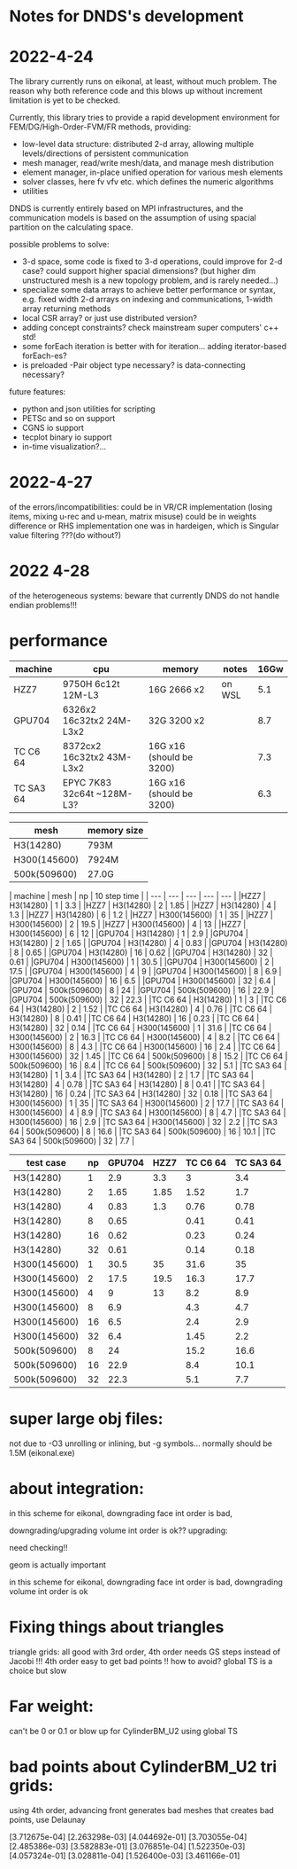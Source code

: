 # Notes for DNDS's development

# 2022-4-24
The library currently runs on eikonal, at least, without much problem. The reason why both reference code and this blows up without increment limitation is yet to be checked.

Currently, this library tries to provide a rapid development environment for FEM/DG/High-Order-FVM/FR methods, providing:

- low-level data structure: distributed 2-d array, allowing multiple levels/directions of persistent communication
- mesh manager, read/write mesh/data, and manage mesh distribution
- element manager, in-place unified operation for various mesh elements
- solver classes, here fv vfv etc. which defines the numeric algorithms
- utilities

DNDS is currently entirely based on MPI infrastructures, and the communication models is based on the assumption of using spacial partition on the calculating space.

possible problems to solve: 
- 3-d space, some code is fixed to 3-d operations, could improve for 2-d case? could support higher spacial dimensions? (but higher dim unstructured mesh is a new topology problem, and is rarely needed...)
- specialize some data arrays to achieve better performance or syntax, e.g. fixed width 2-d arrays on indexing and communications, 1-width array returning methods
- local CSR array? or just use distributed version?
- adding concept constraints? check mainstream super computers' c++ std!
- some forEach iteration is better with for iteration... adding iterator-based forEach-es?
- is preloaded -Pair object type necessary? is data-connecting necessary?

future features:
- python and json utilities for scripting
- PETSc and so on support
- CGNS io support
- tecplot binary io support
- in-time visualization?...

# 2022-4-27
of the errors/incompatibilities:
    could be in VR/CR implementation (losing items, mixing u-rec and u-mean, matrix misuse)
    could be in weights difference or RHS implementation
    one was in hardeigen, which is Singular value filtering ???(do without?)

# 2022 4-28
of the heterogeneous systems:
    beware that currently DNDS do not handle endian problems!!!

# performance

| machine | cpu | memory | notes | 16Gw |
|--|--|--|--|--|
| HZZ7 | 9750H 6c12t 12M-L3 | 16G 2666 x2 | on WSL|  5.1 |
| GPU704 | 6326x2 16c32tx2 24M-L3x2 | 32G 3200 x2||  8.7 |
| TC C6 64| 8372cx2 16c32tx2 43M-L3x2 | 16G x16 (should be 3200)||7.3|
| TC SA3 64| EPYC 7K83 32c64t ~128M-L3? | 16G x16 (should be 3200)||6.3|

|mesh | memory size|
|---|---|
|H3(14280)| 793M |
|H300(145600)| 7924M |
|500k(509600)| 27.0G |


| machine | mesh          | np  | 10 step time |
| --- | --- | ---         | --- | ---          |
|HZZ7 | H3(14280)         | 1   | 3.3          |
|HZZ7 | H3(14280)         | 2   | 1.85         |
|HZZ7 | H3(14280)         | 4   | 1.3          |
|HZZ7 | H3(14280)         | 6   | 1.2          |
|HZZ7 | H300(145600)      | 1   | 35           |
|HZZ7 | H300(145600)      | 2   | 19.5         |
|HZZ7 | H300(145600)      | 4   | 13           |
|HZZ7 | H300(145600)      | 6   | 12           |
|GPU704 | H3(14280)       | 1   | 2.9          |
|GPU704 | H3(14280)       | 2   | 1.65         |
|GPU704 | H3(14280)       | 4   | 0.83         |
|GPU704 | H3(14280)       | 8   | 0.65         |
|GPU704 | H3(14280)       | 16  | 0.62         |
|GPU704 | H3(14280)       | 32  | 0.61         |
|GPU704 | H300(145600)    | 1   | 30.5         |
|GPU704 | H300(145600)    | 2   | 17.5         |
|GPU704 | H300(145600)    | 4   | 9            |
|GPU704 | H300(145600)    | 8   | 6.9          |
|GPU704 | H300(145600)    | 16  | 6.5          |
|GPU704 | H300(145600)    | 32  | 6.4          |
|GPU704 | 500k(509600)    | 8   | 24           |
|GPU704 | 500k(509600)    | 16  | 22.9         |
|GPU704 | 500k(509600)    | 32  | 22.3         |
|TC C6 64 | H3(14280)     | 1   | 3            |
|TC C6 64 | H3(14280)     | 2   | 1.52         |
|TC C6 64 | H3(14280)     | 4   | 0.76         |
|TC C6 64 | H3(14280)     | 8   | 0.41         |
|TC C6 64 | H3(14280)     | 16  | 0.23         |
|TC C6 64 | H3(14280)     | 32  | 0.14         |
|TC C6 64 | H300(145600)  | 1   | 31.6         |
|TC C6 64 | H300(145600)  | 2   | 16.3         |
|TC C6 64 | H300(145600)  | 4   | 8.2          |
|TC C6 64 | H300(145600)  | 8   | 4.3          |
|TC C6 64 | H300(145600)  | 16  | 2.4          |
|TC C6 64 | H300(145600)  | 32  | 1.45         |
|TC C6 64 | 500k(509600)  | 8   | 15.2         |
|TC C6 64 | 500k(509600)  | 16  | 8.4          |
|TC C6 64 | 500k(509600)  | 32  | 5.1          |
|TC SA3 64 | H3(14280)    | 1   | 3.4          |
|TC SA3 64 | H3(14280)    | 2   | 1.7          |
|TC SA3 64 | H3(14280)    | 4   | 0.78         |
|TC SA3 64 | H3(14280)    | 8   | 0.41         |
|TC SA3 64 | H3(14280)    | 16  | 0.24         |
|TC SA3 64 | H3(14280)    | 32  | 0.18         |
|TC SA3 64 | H300(145600) | 1   | 35           |
|TC SA3 64 | H300(145600) | 2   | 17.7         |
|TC SA3 64 | H300(145600) | 4   | 8.9          |
|TC SA3 64 | H300(145600) | 8   | 4.7          |
|TC SA3 64 | H300(145600) | 16  | 2.9          |
|TC SA3 64 | H300(145600) | 32  | 2.2          |
|TC SA3 64 | 500k(509600) | 8   | 16.6         |
|TC SA3 64 | 500k(509600) | 16  | 10.1         |
|TC SA3 64 | 500k(509600) | 32  | 7.7          |

|test case   | np  | GPU704 | HZZ7 | TC C6 64 | TC SA3 64|
|---         |---  | ---    | ---  |  ---     | ---      |
|H3(14280)   | 1   | 2.9    | 3.3  |   3      |  3.4     |
|H3(14280)   | 2   | 1.65   | 1.85 |   1.52   |  1.7     |
|H3(14280)   | 4   | 0.83   | 1.3  |   0.76   |  0.78    |
|H3(14280)   | 8   | 0.65   |      |   0.41   |  0.41    |
|H3(14280)   | 16  | 0.62   |      |   0.23   |  0.24    |
|H3(14280)   | 32  | 0.61   |      |   0.14   |  0.18    |
|H300(145600)| 1   | 30.5   | 35   |   31.6   |  35      |
|H300(145600)| 2   | 17.5   | 19.5 |   16.3   |  17.7    |
|H300(145600)| 4   | 9      | 13   |   8.2    |  8.9     |
|H300(145600)| 8   | 6.9    |      |   4.3    |  4.7     |
|H300(145600)| 16  | 6.5    |      |   2.4    |  2.9     |
|H300(145600)| 32  | 6.4    |      |   1.45   |  2.2     |
|500k(509600)| 8   | 24     |      |   15.2   |  16.6    |
|500k(509600)| 16  | 22.9   |      |   8.4    |  10.1    |
|500k(509600)| 32  | 22.3   |      |   5.1    |  7.7     |


# super large obj files:
not due to -O3 unrolling or inlining, but -g symbols... normally should be 1.5M  (eikonal.exe)

# about integration:
in this scheme for eikonal, downgrading face int order is bad,

downgrading/upgrading volume int order is ok??
upgrading:

need checking!! 

geom is actually important

in this scheme for eikonal, downgrading face int order is bad, downgrading volume int order is ok


# Fixing things about triangles

triangle grids: all good with 3rd order, 4th order needs GS steps instead of Jacobi !!!
4th order easy to get bad points !! how to avoid? global TS is a choice but slow


# Far weight:
can't be 0 or 0.1 or blow up for CylinderBM_U2 using global TS

# bad points about CylinderBM_U2 tri grids:
using 4th order, advancing front generates bad meshes that creates bad points, use Delaunay



[3.712675e-04]  [2.263298e-03]  [4.044692e-01]
[3.703055e-04]  [2.485386e-03]  [3.582883e-01]
[3.076851e-04]  [1.522350e-03]  [4.057324e-01]
[3.028811e-04]  [1.526400e-03]  [3.461166e-01]
